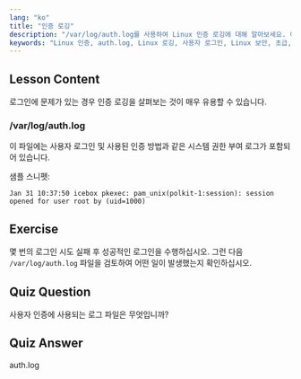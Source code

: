 ```yaml
---
lang: "ko"
title: "인증 로깅"
description: "/var/log/auth.log를 사용하여 Linux 인증 로깅에 대해 알아보세요. 이 필수 가이드를 통해 사용자 로그인을 이해하고 액세스 문제를 해결하세요."
keywords: "Linux 인증, auth.log, Linux 로깅, 사용자 로그인, Linux 보안, 초급, 튜토리얼, 가이드"
---
```


## Lesson Content

로그인에 문제가 있는 경우 인증 로깅을 살펴보는 것이 매우 유용할 수 있습니다.

### /var/log/auth.log

이 파일에는 사용자 로그인 및 사용된 인증 방법과 같은 시스템 권한 부여 로그가 포함되어 있습니다.

샘플 스니펫:

```plaintext
Jan 31 10:37:50 icebox pkexec: pam_unix(polkit-1:session): session opened for user root by (uid=1000)
```

## Exercise

몇 번의 로그인 시도 실패 후 성공적인 로그인을 수행하십시오. 그런 다음 `/var/log/auth.log` 파일을 검토하여 어떤 일이 발생했는지 확인하십시오.

## Quiz Question

사용자 인증에 사용되는 로그 파일은 무엇입니까?

## Quiz Answer

auth.log
